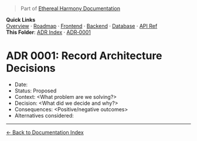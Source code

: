 > Part of [Ethereal Harmony Documentation](../README.md)

**Quick Links**  
[Overview](../MASTER_OVERVIEW.md) · [Roadmap](../ROADMAP.md) · [Frontend](../FRONTEND.md) · [Backend](../BACKEND.md) · [Database](../DATABASE.md) · [API Ref](../API_REFERENCE.md)  
**This Folder**: [ADR Index](../ADR) · [ADR‑0001](./0001-record-architecture-decision.md)

# ADR 0001: Record Architecture Decisions

- Date: <YYYY-MM-DD>
- Status: Proposed
- Context: <What problem are we solving?>
- Decision: <What did we decide and why?>
- Consequences: <Positive/negative outcomes>
- Alternatives considered: <List>

---

[← Back to Documentation Index](../README.md)
